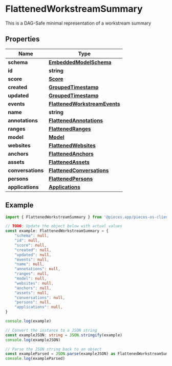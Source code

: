 
# FlattenedWorkstreamSummary

This is a DAG-Safe minimal representation of a workstream summary

## Properties

Name | Type
------------ | -------------
**schema** | [**EmbeddedModelSchema**](EmbeddedModelSchema)
**id** | **string**
**score** | [**Score**](Score)
**created** | [**GroupedTimestamp**](GroupedTimestamp)
**updated** | [**GroupedTimestamp**](GroupedTimestamp)
**events** | [**FlattenedWorkstreamEvents**](FlattenedWorkstreamEvents)
**name** | **string**
**annotations** | [**FlattenedAnnotations**](FlattenedAnnotations)
**ranges** | [**FlattenedRanges**](FlattenedRanges)
**model** | [**Model**](Model)
**websites** | [**FlattenedWebsites**](FlattenedWebsites)
**anchors** | [**FlattenedAnchors**](FlattenedAnchors)
**assets** | [**FlattenedAssets**](FlattenedAssets)
**conversations** | [**FlattenedConversations**](FlattenedConversations)
**persons** | [**FlattenedPersons**](FlattenedPersons)
**applications** | [**Applications**](Applications)

## Example

```typescript
import { FlattenedWorkstreamSummary } from '@pieces.app/pieces-os-client'

// TODO: Update the object below with actual values
const example: FlattenedWorkstreamSummary = {
    "schema": null,
    "id": null,
    "score": null,
    "created": null,
    "updated": null,
    "events": null,
    "name": null,
    "annotations": null,
    "ranges": null,
    "model": null,
    "websites": null,
    "anchors": null,
    "assets": null,
    "conversations": null,
    "persons": null,
    "applications": null,
}

console.log(example)

// Convert the instance to a JSON string
const exampleJSON: string = JSON.stringify(example)
console.log(exampleJSON)

// Parse the JSON string back to an object
const exampleParsed = JSON.parse(exampleJSON) as FlattenedWorkstreamSummary
console.log(exampleParsed)
```


